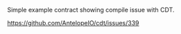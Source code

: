 Simple example contract showing compile issue with CDT.

https://github.com/AntelopeIO/cdt/issues/339
